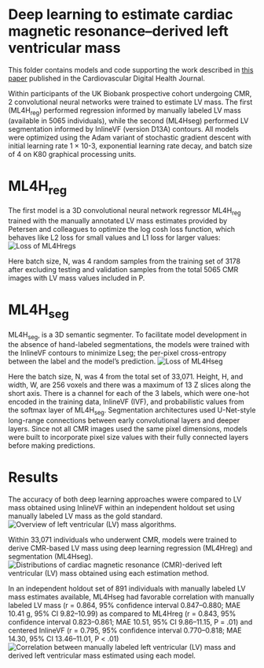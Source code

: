 # Deep learning to estimate cardiac magnetic resonance–derived left ventricular mass
This folder contains models and code supporting the work described in <a href= "https://www.sciencedirect.com/science/article/pii/S2666693621000232?ref=pdf_download&fr=RR-2&rr=80df2c704c374cd4">this paper</a> published in the Cardiovascular Digital Health Journal.

Within participants of the UK Biobank prospective cohort undergoing CMR, 2 convolutional neural networks were trained to estimate LV mass. The first (ML4H<sub>reg</sub>) performed regression informed by manually labeled LV mass (available in 5065 individuals), while the second (ML4Hseg) performed LV segmentation informed by InlineVF (version D13A) contours. All models were optimized using the Adam variant of stochastic gradient descent with initial learning rate 1 × 10-3, exponential learning rate decay, and batch size of 4 on K80 graphical processing units. 
# ML4H<sub>reg</sub>
The first model is a 3D convolutional neural network regressor ML4H<sub>reg</sub> trained with the manually annotated LV mass estimates provided by Petersen and colleagues to optimize the log cosh loss function, which behaves like L2 loss for small values and L1 loss for larger values: 
![Loss of ML4Hregs](Lreg.png) 

Here batch size, N, was 4 random samples from the training set of 3178 after excluding testing and validation samples from the total 5065 CMR images with LV mass values included in P.
# ML4H<sub>seg</sub>
ML4H<sub>seg</sub>, is a 3D semantic
segmenter. To facilitate model development in the absence of hand-labeled segmentations, the models were trained with the InlineVF contours to minimize Lseg; the per-pixel cross-entropy between the label and the model’s prediction. ![Loss of ML4Hseg](Lseg.png)

Here the batch size, N, was 4 from the total set of 33,071. Height, H, and width, W, are 256 voxels and there was a maximum of 13 Z slices along the short axis. There is a channel for each of the 3 labels, which were one-hot encoded in the training data, InlineVF (IVF), and probabilistic values from the softmax layer of ML4H<sub>seg</sub>. Segmentation architectures used U-Net-style long-range connections between early convolutional layers and deeper layers. Since not all CMR images used the same pixel dimensions, models were built to incorporate pixel size values with their fully connected layers before making predictions. 
# Results
The accuracy of both deep learning approaches wwere compared to LV mass obtained using InlineVF within an independent holdout set using manually labeled LV mass as the gold standard.
![Overview of left ventricular (LV) mass algorithms.](https://ars.els-cdn.com/content/image/1-s2.0-S2666693621000232-gr1.jpg) 

Within 33,071 individuals who underwent CMR, models were trained to derive CMR-based LV mass using deep learning regression (ML4Hreg) and segmentation (ML4Hseg).
![Distributions of cardiac magnetic resonance (CMR)-derived left ventricular (LV) mass obtained using each estimation method.](https://ars.els-cdn.com/content/image/1-s2.0-S2666693621000232-gr2.jpg)

In an independent holdout set of 891 individuals with manually labeled LV mass estimates available, ML4Hseg had favorable correlation with manually labeled LV mass (r = 0.864, 95% confidence interval 0.847–0.880; MAE 10.41 g, 95% CI 9.82–10.99) as compared to ML4Hreg (r = 0.843, 95% confidence interval 0.823–0.861; MAE 10.51, 95% CI 9.86–11.15, P = .01) and centered InlineVF (r = 0.795, 95% confidence interval 0.770–0.818; MAE 14.30, 95% CI 13.46–11.01, P < .01)
![Correlation between manually labeled left ventricular (LV) mass and derived left ventricular mass estimated using each model. ](https://ars.els-cdn.com/content/image/1-s2.0-S2666693621000232-gr3.jpg)